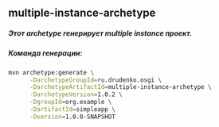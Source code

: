 ## multiple-instance-archetype
##### Этот archetype генерирует multiple instance проект.

##### Команда генерации:

```bash
mvn archetype:generate \
	  -DarchetypeGroupId=ru.drudenko.osgi \
	  -DarchetypeArtifactId=multiple-instance-archetype \
	  -DarchetypeVersion=1.0.2 \
	  -DgroupId=org.example \
	  -DartifactId=simpleapp \
	  -Dversion=1.0.0-SNAPSHOT
```
